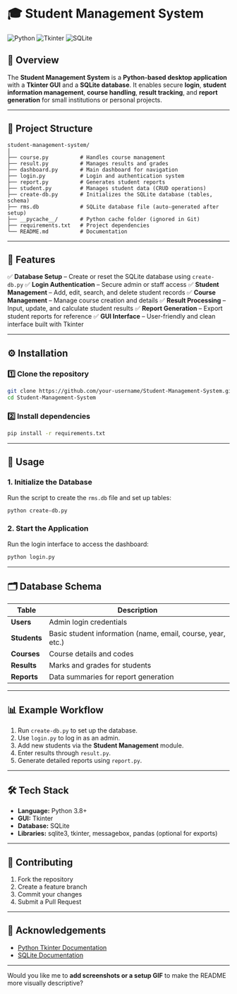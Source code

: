
# 🎓 Student Management System

![Python](https://img.shields.io/badge/Python-3.8+-blue) ![Tkinter](https://img.shields.io/badge/GUI-Tkinter-green) ![SQLite](https://img.shields.io/badge/Database-SQLite-lightgrey)

## 📌 Overview

The **Student Management System** is a **Python-based desktop application** with a **Tkinter GUI** and a **SQLite database**.
It enables secure **login**, **student information management**, **course handling**, **result tracking**, and **report generation** for small institutions or personal projects.

---

## 📂 Project Structure

```
student-management-system/
│
├── course.py          # Handles course management
├── result.py          # Manages results and grades
├── dashboard.py       # Main dashboard for navigation
├── login.py           # Login and authentication system
├── report.py          # Generates student reports
├── student.py         # Manages student data (CRUD operations)
├── create-db.py       # Initializes the SQLite database (tables, schema)
├── rms.db             # SQLite database file (auto-generated after setup)
├── __pycache__/       # Python cache folder (ignored in Git)
├── requirements.txt   # Project dependencies
└── README.md          # Documentation
```

---

## 🧠 Features

✅ **Database Setup** – Create or reset the SQLite database using `create-db.py`
✅ **Login Authentication** – Secure admin or staff access
✅ **Student Management** – Add, edit, search, and delete student records
✅ **Course Management** – Manage course creation and details
✅ **Result Processing** – Input, update, and calculate student results
✅ **Report Generation** – Export student reports for reference
✅ **GUI Interface** – User-friendly and clean interface built with Tkinter

---

## ⚙️ Installation

### 1️⃣ Clone the repository

```bash
git clone https://github.com/your-username/Student-Management-System.git
cd Student-Management-System
```

### 2️⃣ Install dependencies

```bash
pip install -r requirements.txt
```

---

## 🚀 Usage

### **1. Initialize the Database**

Run the script to create the `rms.db` file and set up tables:

```bash
python create-db.py
```

### **2. Start the Application**

Run the login interface to access the dashboard:

```bash
python login.py
```

---

## 🗂 Database Schema

| Table        | Description                                                 |
| ------------ | ----------------------------------------------------------- |
| **Users**    | Admin login credentials                                     |
| **Students** | Basic student information (name, email, course, year, etc.) |
| **Courses**  | Course details and codes                                    |
| **Results**  | Marks and grades for students                               |
| **Reports**  | Data summaries for report generation                        |

---

## 📊 Example Workflow

1. Run `create-db.py` to set up the database.
2. Use `login.py` to log in as an admin.
3. Add new students via the **Student Management** module.
4. Enter results through `result.py`.
5. Generate detailed reports using `report.py`.

---

## 🛠 Tech Stack

* **Language:** Python 3.8+
* **GUI:** Tkinter
* **Database:** SQLite
* **Libraries:** sqlite3, tkinter, messagebox, pandas (optional for exports)

---

## 🤝 Contributing

1. Fork the repository
2. Create a feature branch
3. Commit your changes
4. Submit a Pull Request

---

## 🙌 Acknowledgements

* [Python Tkinter Documentation](https://docs.python.org/3/library/tkinter.html)
* [SQLite Documentation](https://www.sqlite.org/docs.html)

---

Would you like me to **add screenshots or a setup GIF** to make the README more visually descriptive?
